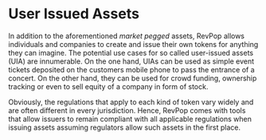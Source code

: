 # User Issued Assets

In addition to the aforementioned *market pegged* assets, RevPop allows
individuals and companies to create and issue their own tokens for anything
they can imagine. The potential use cases for so called user-issued assets
(UIA) are innumerable. On the one hand, UIAs can be used as simple event
tickets deposited on the customers mobile phone to pass the entrance of a
concert. On the other hand, they can be used for crowd funding, ownership
tracking or even to sell equity of a company in form of stock.

Obviously, the regulations that apply to each kind of token vary widely and are
often different in every jurisdiction. Hence, RevPop comes with tools that
allow issuers to remain compliant with all applicable regulations when issuing
assets assuming regulators allow such assets in the first place.
